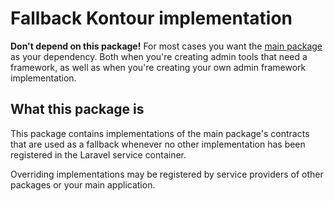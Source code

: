 # Fallback Kontour implementation

**Don't depend on this package!**
For most cases you want the [main package](https://packagist.org/packages/kontenta/kontour)
as your dependency.
Both when you're creating admin tools that need a framework,
as well as when you're creating your own admin framework implementation.

## What this package is

This package contains implementations of the main package's contracts that are used as a fallback whenever no other
implementation has been registered in the Laravel service container.

Overriding implementations may be registered by service providers of other packages or your main application.
